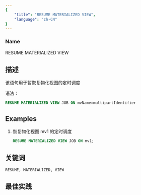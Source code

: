 ```yaml
---
{
    "title": "RESUME MATERIALIZED VIEW",
    "language": "zh-CN"
}
---
```


<!--
Licensed to the Apache Software Foundation (ASF) under one
or more contributor license agreements.  See the NOTICE file
distributed with this work for additional information
regarding copyright ownership.  The ASF licenses this file
to you under the Apache License, Version 2.0 (the
"License"); you may not use this file except in compliance
with the License.  You may obtain a copy of the License at

  http://www.apache.org/licenses/LICENSE-2.0

Unless required by applicable law or agreed to in writing,
software distributed under the License is distributed on an
"AS IS" BASIS, WITHOUT WARRANTIES OR CONDITIONS OF ANY
KIND, either express or implied.  See the License for the
specific language governing permissions and limitations
under the License.
-->

### Name

RESUME MATERIALIZED VIEW

## 描述

该语句用于暂恢复物化视图的定时调度

语法：

```sql
RESUME MATERIALIZED VIEW JOB ON mvName=multipartIdentifier
```

## Examples

1. 恢复物化视图 mv1 的定时调度

    ```sql
    RESUME MATERIALIZED VIEW JOB ON mv1;
    ```
   
## 关键词

    RESUME, MATERIALIZED, VIEW

## 最佳实践

